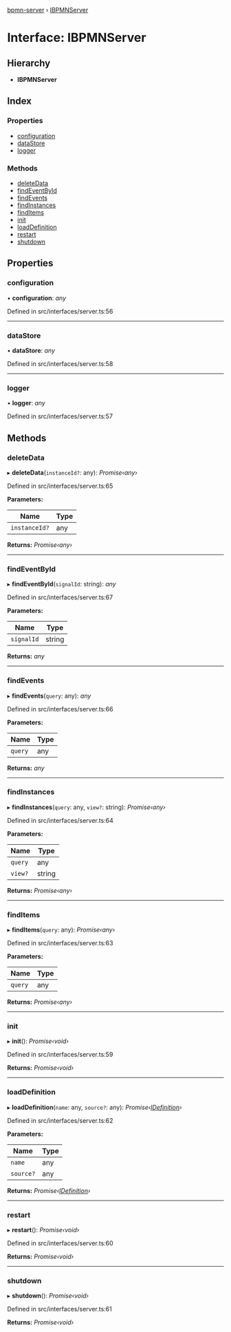 [bpmn-server](../README.md) › [IBPMNServer](ibpmnserver.md)

# Interface: IBPMNServer

## Hierarchy

* **IBPMNServer**

## Index

### Properties

* [configuration](ibpmnserver.md#configuration)
* [dataStore](ibpmnserver.md#datastore)
* [logger](ibpmnserver.md#logger)

### Methods

* [deleteData](ibpmnserver.md#deletedata)
* [findEventById](ibpmnserver.md#findeventbyid)
* [findEvents](ibpmnserver.md#findevents)
* [findInstances](ibpmnserver.md#findinstances)
* [findItems](ibpmnserver.md#finditems)
* [init](ibpmnserver.md#init)
* [loadDefinition](ibpmnserver.md#loaddefinition)
* [restart](ibpmnserver.md#restart)
* [shutdown](ibpmnserver.md#shutdown)

## Properties

###  configuration

• **configuration**: *any*

Defined in src/interfaces/server.ts:56

___

###  dataStore

• **dataStore**: *any*

Defined in src/interfaces/server.ts:58

___

###  logger

• **logger**: *any*

Defined in src/interfaces/server.ts:57

## Methods

###  deleteData

▸ **deleteData**(`instanceId?`: any): *Promise‹any›*

Defined in src/interfaces/server.ts:65

**Parameters:**

Name | Type |
------ | ------ |
`instanceId?` | any |

**Returns:** *Promise‹any›*

___

###  findEventById

▸ **findEventById**(`signalId`: string): *any*

Defined in src/interfaces/server.ts:67

**Parameters:**

Name | Type |
------ | ------ |
`signalId` | string |

**Returns:** *any*

___

###  findEvents

▸ **findEvents**(`query`: any): *any*

Defined in src/interfaces/server.ts:66

**Parameters:**

Name | Type |
------ | ------ |
`query` | any |

**Returns:** *any*

___

###  findInstances

▸ **findInstances**(`query`: any, `view?`: string): *Promise‹any›*

Defined in src/interfaces/server.ts:64

**Parameters:**

Name | Type |
------ | ------ |
`query` | any |
`view?` | string |

**Returns:** *Promise‹any›*

___

###  findItems

▸ **findItems**(`query`: any): *Promise‹any›*

Defined in src/interfaces/server.ts:63

**Parameters:**

Name | Type |
------ | ------ |
`query` | any |

**Returns:** *Promise‹any›*

___

###  init

▸ **init**(): *Promise‹void›*

Defined in src/interfaces/server.ts:59

**Returns:** *Promise‹void›*

___

###  loadDefinition

▸ **loadDefinition**(`name`: any, `source?`: any): *Promise‹[IDefinition](idefinition.md)›*

Defined in src/interfaces/server.ts:62

**Parameters:**

Name | Type |
------ | ------ |
`name` | any |
`source?` | any |

**Returns:** *Promise‹[IDefinition](idefinition.md)›*

___

###  restart

▸ **restart**(): *Promise‹void›*

Defined in src/interfaces/server.ts:60

**Returns:** *Promise‹void›*

___

###  shutdown

▸ **shutdown**(): *Promise‹void›*

Defined in src/interfaces/server.ts:61

**Returns:** *Promise‹void›*
